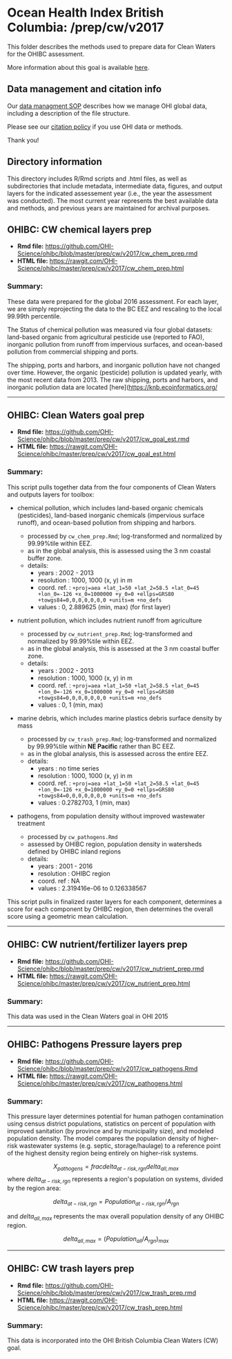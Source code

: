 # Ocean Health Index British Columbia: /prep/cw/v2017

This folder describes the methods used to prepare data for Clean Waters for the OHIBC assessment.

More information about this goal is available [here](http://ohi-science.org/goals/#clean-waters).

## Data management and citation info

Our [data managment SOP](https://rawgit.com/OHI-Science/ohiprep/master/src/dataOrganization_SOP.html) describes how we manage OHI global data, including a description of the file structure.

Please see our [citation policy](http://ohi-science.org/citation-policy/) if you use OHI data or methods.

Thank you!

## Directory information

This directory includes R/Rmd scripts and .html files, as well as subdirectories that include metadata, intermediate data, figures, and output layers for the indicated assessement year (i.e., the year the assessment was conducted).  The most current year represents the best available data and methods, and previous years are maintained for archival purposes.

## OHIBC: CW chemical layers prep

* __Rmd file:__ https://github.com/OHI-Science/ohibc/blob/master/prep/cw/v2017/cw_chem_prep.rmd 
* __HTML file:__ https://rawgit.com/OHI-Science/ohibc/master/prep/cw/v2017/cw_chem_prep.html

### Summary:

These data were prepared for the global 2016 assessment.  For each layer, we are simply reprojecting the data to the BC EEZ and rescaling to the local 99.99th percentile.

The Status of chemical pollution was measured via four global datasets: land-based organic from agricultural pesticide use (reported to FAO), inorganic pollution from runoff from impervious surfaces, and ocean-based pollution from commercial shipping and ports.

The shipping, ports and harbors, and inorganic pollution have not changed over time.  However, the organic (pesticide) pollution is updated yearly, with the most recent data from 2013.  The raw shipping, ports and harbors, and inorganic pollution data are located [here](https://knb.ecoinformatics.org/

-----

## OHIBC: Clean Waters goal prep

* __Rmd file:__ https://github.com/OHI-Science/ohibc/blob/master/prep/cw/v2017/cw_goal_est.rmd 
* __HTML file:__ https://rawgit.com/OHI-Science/ohibc/master/prep/cw/v2017/cw_goal_est.html

### Summary:

This script pulls together data from the four components of Clean Waters and outputs layers for toolbox:

* chemical pollution, which includes land-based organic chemicals (pesticides), land-based inorganic chemicals (impervious surface runoff), and ocean-based pollution from shipping and harbors.
    * processed by `cw_chem_prep.Rmd`; log-transformed and normalized by 99.99%tile within EEZ.
    * as in the global analysis, this is assessed using the 3 nm coastal buffer zone.
    * details: 
        * years       : 2002 - 2013
        * resolution  : 1000, 1000  (x, y) in m
        * coord. ref. : `+proj=aea +lat_1=50 +lat_2=58.5 +lat_0=45 +lon_0=-126 +x_0=1000000 +y_0=0 +ellps=GRS80 +towgs84=0,0,0,0,0,0,0 +units=m +no_defs` 
        * values      : 0, 2.889625  (min, max) (for first layer)
* nutrient pollution, which includes nutrient runoff from agriculture
    * processed by `cw_nutrient_prep.Rmd`; log-transformed and normalized by 99.99%tile within EEZ.
    * as in the global analysis, this is assessed at the 3 nm coastal buffer zone.
    * details: 
        * years       : 2002 - 2013
        * resolution  : 1000, 1000  (x, y) in m
        * coord. ref. : `+proj=aea +lat_1=50 +lat_2=58.5 +lat_0=45 +lon_0=-126 +x_0=1000000 +y_0=0 +ellps=GRS80 +towgs84=0,0,0,0,0,0,0 +units=m +no_defs` 
        * values      : 0, 1  (min, max)
* marine debris, which includes marine plastics debris surface density by mass
    * processed by `cw_trash_prep.Rmd`; log-transformed and normalized by 99.99%tile within __NE Pacific__ rather than BC EEZ.
    * as in the global analysis, this is assessed across the entire EEZ.
    * details: 
        * years       : no time series
        * resolution  : 1000, 1000  (x, y) in m
        * coord. ref. : `+proj=aea +lat_1=50 +lat_2=58.5 +lat_0=45 +lon_0=-126 +x_0=1000000 +y_0=0 +ellps=GRS80 +towgs84=0,0,0,0,0,0,0 +units=m +no_defs` 
        * values      : 0.2782703, 1  (min, max)

* pathogens, from population density without improved wastewater treatment
    * processed by `cw_pathogens.Rmd`
    * assessed by OHIBC region, population density in watersheds defined by OHIBC inland regions
    * details:
        * years      : 2001 - 2016
        * resolution : OHIBC region
        * coord. ref : NA
        * values     : 2.319416e-06 to 0.126338567

This script pulls in finalized raster layers for each component, determines a score for each component by OHIBC region, then determines the overall score using a geometric mean calculation.

-----

## OHIBC: CW nutrient/fertilizer layers prep

* __Rmd file:__ https://github.com/OHI-Science/ohibc/blob/master/prep/cw/v2017/cw_nutrient_prep.rmd 
* __HTML file:__ https://rawgit.com/OHI-Science/ohibc/master/prep/cw/v2017/cw_nutrient_prep.html

### Summary:

This data was used in the Clean Waters goal in OHI 2015

-----

## OHIBC: Pathogens Pressure layers prep

* __Rmd file:__ https://github.com/OHI-Science/ohibc/blob/master/prep/cw/v2017/cw_pathogens.Rmd 
* __HTML file:__ https://rawgit.com/OHI-Science/ohibc/master/prep/cw/v2017/cw_pathogens.html

### Summary:

This pressure layer determines potential for human pathogen contamination using census district populations, statistics on percent of population with improved sanitation (by province and by municipality size), and modeled population density.  The model compares the population density of higher-risk wastewater systems (e.g. septic, storage/haulage) to a reference point of the highest density region being entirely on higher-risk systems.

$$X_{pathogens} = frac{delta_{at-risk,rgn}}{delta_{all,max}}$$
where $delta_{at-risk,rgn}$ represents a region's population on systems, divided by the region area:  

$$delta_{at-risk,rgn} = Population_{at-risk,rgn} / A_{rgn}$$ 

and $delta_{all,max}$ represents the max overall population density of any OHIBC region.

$$delta_{all,max} = (Population_{all} / A_{rgn})_{max}$$

-----

## OHIBC: CW trash layers prep

* __Rmd file:__ https://github.com/OHI-Science/ohibc/blob/master/prep/cw/v2017/cw_trash_prep.rmd 
* __HTML file:__ https://rawgit.com/OHI-Science/ohibc/master/prep/cw/v2017/cw_trash_prep.html

### Summary:

This data is incorporated into the OHI British Columbia Clean Waters (CW) goal.


